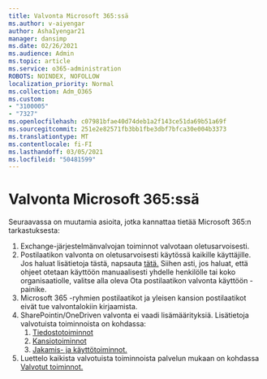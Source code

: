 ```yaml
---
title: Valvonta Microsoft 365:ssä
ms.author: v-aiyengar
author: AshaIyengar21
manager: dansimp
ms.date: 02/26/2021
ms.audience: Admin
ms.topic: article
ms.service: o365-administration
ROBOTS: NOINDEX, NOFOLLOW
localization_priority: Normal
ms.collection: Adm_O365
ms.custom:
- "3100005"
- "7327"
ms.openlocfilehash: c07981bfae40d74deb1a2f143ce51da69b51a69f
ms.sourcegitcommit: 251e2e82571fb3bb1fbe3dbf7bfca30e004b3373
ms.translationtype: MT
ms.contentlocale: fi-FI
ms.lasthandoff: 03/05/2021
ms.locfileid: "50481599"
---
```

# <a name="auditing-in-microsoft-365"></a>Valvonta Microsoft 365:ssä

Seuraavassa on muutamia asioita, jotka kannattaa tietää Microsoft 365:n tarkastuksesta:

1. Exchange-järjestelmänvalvojan toiminnot valvotaan oletusarvoisesti.
1. Postilaatikon valvonta on oletusarvoisesti käytössä kaikille käyttäjille. Jos haluat lisätietoja tästä, napsauta [tätä.](https://techcommunity.microsoft.com/t5/Security-Privacy-and-Compliance/Exchange-Mailbox-Auditing-will-be-enabled-by-default/ba-p/215171) Siihen asti, jos haluat, että ohjeet otetaan käyttöön manuaalisesti yhdelle henkilölle tai koko organisaatiolle, valitse alla oleva Ota postilaatikon valvonta käyttöön -painike.
1. Microsoft 365 -ryhmien postilaatikot ja yleisen kansion postilaatikot eivät tue valvontalokiin kirjaamista.
1. SharePointin/OneDriven valvonta ei vaadi lisämäärityksiä. Lisätietoja valvotuista toiminnoista on kohdassa:
    1. [Tiedostotoiminnot](https://docs.microsoft.com/office365/securitycompliance/search-the-audit-log-in-security-and-compliance#file-and-page-activities)
    1. [Kansiotoiminnot](https://docs.microsoft.com/office365/securitycompliance/search-the-audit-log-in-security-and-compliance#folder-activities)
    1. [Jakamis- ja käyttötoiminnot.](https://docs.microsoft.com/office365/securitycompliance/search-the-audit-log-in-security-and-compliance#sharing-and-access-request-activities)
1. Luettelo kaikista valvotuista toiminnoista palvelun mukaan on kohdassa [Valvotut toiminnot.](https://docs.microsoft.com/office365/securitycompliance/search-the-audit-log-in-security-and-compliance#audited-activities)
